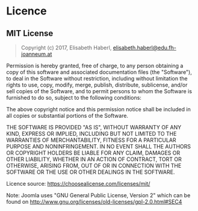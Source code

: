# Licence

## MIT License

> Copyright (c) 2017, Elisabeth Haberl, elisabeth.haberl@edu.fh-joanneum.at

Permission is hereby granted, free of charge, to any person obtaining a copy
of this software and associated documentation files (the "Software"), to deal
in the Software without restriction, including without limitation the rights
to use, copy, modify, merge, publish, distribute, sublicense, and/or sell
copies of the Software, and to permit persons to whom the Software is
furnished to do so, subject to the following conditions:

The above copyright notice and this permission notice shall be included in all
copies or substantial portions of the Software.

THE SOFTWARE IS PROVIDED "AS IS", WITHOUT WARRANTY OF ANY KIND, EXPRESS OR
IMPLIED, INCLUDING BUT NOT LIMITED TO THE WARRANTIES OF MERCHANTABILITY,
FITNESS FOR A PARTICULAR PURPOSE AND NONINFRINGEMENT. IN NO EVENT SHALL THE
AUTHORS OR COPYRIGHT HOLDERS BE LIABLE FOR ANY CLAIM, DAMAGES OR OTHER
LIABILITY, WHETHER IN AN ACTION OF CONTRACT, TORT OR OTHERWISE, ARISING FROM,
OUT OF OR IN CONNECTION WITH THE SOFTWARE OR THE USE OR OTHER DEALINGS IN THE
SOFTWARE.

Licence source: https://choosealicense.com/licenses/mit/

Note: Joomla uses "GNU General Public License, Version 2" which can be found on http://www.gnu.org/licenses/old-licenses/gpl-2.0.html#SEC4
